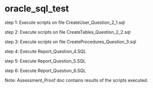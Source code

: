 # oracle_sql_test
step 1: Execute scripts on file CreateUser_Question_2_1.sql

step 2: Execute scripts on file CreateTables_Question_2_2.sql

step 3: Execute scripts on file CreateProcedures_Question_3.sql

step 4: Execute Report_Question_4.SQL 

step 5: Execute Report_Question_5.SQL 

step 6: Execute Report_Question_6.SQL 

Note: Assessment_Proof doc contains results of the scripts executed.
